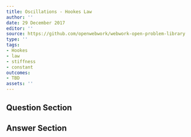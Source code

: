 ```yaml
---
title: Oscillations - Hookes Law
author: ''
date: 29 December 2017
editor: ''
source: https://github.com/openwebwork/webwork-open-problem-library
type: ''
tags:
- Hookes
- law
- stiffness
- constant
outcomes:
- TBD
assets: ''
---
```


## Question Section 




## Answer Section

